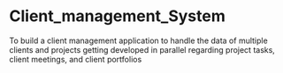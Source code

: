 # Client_management_System
To build a client management application to handle the data of multiple clients and projects getting developed in parallel regarding project tasks, client meetings, and client portfolios
